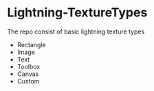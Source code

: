 # Lightning-TextureTypes
The repo consist of basic lightning texture types 
* Rectangle
* Image
* Text
* Toolbox
* Canvas
* Custom
